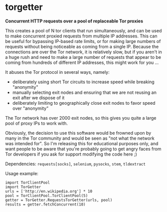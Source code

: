 # torgetter
**Concurrent HTTP requests over a pool of replaceable Tor proxies**

This creates a pool of N tor clients that run simultaneously, and can be used to make concurrent proxied requests from multiple IP addresses. This can be useful for bypassing IP-based rate limits, or for making large numbers of requests without being noticeable as coming from a single IP. Because the connections are over the Tor network, it is relatively slow, but if you aren't in a huge rush and need to make a large number of requests that appear to be coming from hundreds of different IP addresses, this might work for you ...

It abuses the Tor protocol in several ways, namely:

* deliberately using short Tor circuits to increase speed while breaking "anonymity"
* manually selecting exit nodes and ensuring that we are not reusing an exit after we dispose of it
* deliberately limiting to geographically close exit nodes to favor speed over "anonymity"

The Tor network has over 2000 exit nodes, so this gives you quite a large pool of proxy IPs to work with.

Obviously, the decision to use this software would be frowned upon by many in the Tor community and would be seen as "not what the network was intended for". So I'm releasing this for educational purposes only, and want people to be aware that you're probably going to get angry faces from Tor developers if you ask for support modifying the code here ;)

Dependencies: `requests[socks]`, `selenium`, `pysocks`, `stem`, `tldextract`

Usage example: 

    import TorClientPool
    import TorGetter
    urls = ['http://en.wikipedia.org'] * 10
    pool = TorClientPool.TorClientPool(5)
    getter = TorGetter.RequestsTorGetter(urls, pool)
    results = getter.fetchConcurrent(10)
    

